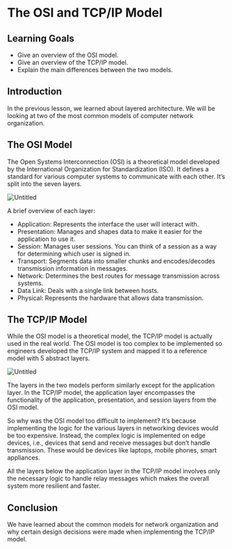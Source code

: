 # The OSI and TCP/IP Model

## Learning Goals

- Give an overview of the OSI model.
- Give an overview of the TCP/IP model.
- Explain the main differences between the two models.

## Introduction

In the previous lesson, we learned about layered architecture. We will be
looking at two of the most common models of computer network organization.

## The OSI Model

The Open Systems Interconnection (OSI) is a theoretical model developed by the
International Organization for Standardization (ISO). It defines a standard for
various computer systems to communicate with each other. It’s split into the
seven layers.

![Untitled](https://curriculum-content.s3.amazonaws.com/modern-app-dev-managers-leadership/the-osi-and-tcpip-model/01.png)

A brief overview of each layer:

- Application: Represents the interface the user will interact with.
- Presentation: Manages and shapes data to make it easier for the application to
  use it.
- Session: Manages user sessions. You can think of a session as a way for
  determining which user is signed in.
- Transport: Segments data into smaller chunks and encodes/decodes transmission
  information in messages.
- Network: Determines the best routes for message transmission across systems.
- Data Link: Deals with a single link between hosts.
- Physical: Represents the hardware that allows data transmission.

## The TCP/IP Model

While the OSI model is a theoretical model, the TCP/IP model is actually used in
the real world. The OSI model is too complex to be implemented so engineers
developed the TCP/IP system and mapped it to a reference model with 5 abstract
layers.

![Untitled](https://curriculum-content.s3.amazonaws.com/modern-app-dev-managers-leadership/the-osi-and-tcpip-model/02.png)

The layers in the two models perform similarly except for the application layer.
In the TCP/IP model, the application layer encompasses the functionality of the
application, presentation, and session layers from the OSI model.

So why was the OSI model too difficult to implement? It’s because implementing
the logic for the various layers in networking devices would be too expensive.
Instead, the complex logic is implemented on edge devices, i.e., devices that
send and receive messages but don’t handle transmission. These would be devices
like laptops, mobile phones, smart appliances.

All the layers below the application layer in the TCP/IP model involves only the
necessary logic to handle relay messages which makes the overall system more
resilient and faster.

## Conclusion

We have learned about the common models for network organization and why certain
design decisions were made when implementing the TCP/IP model.
